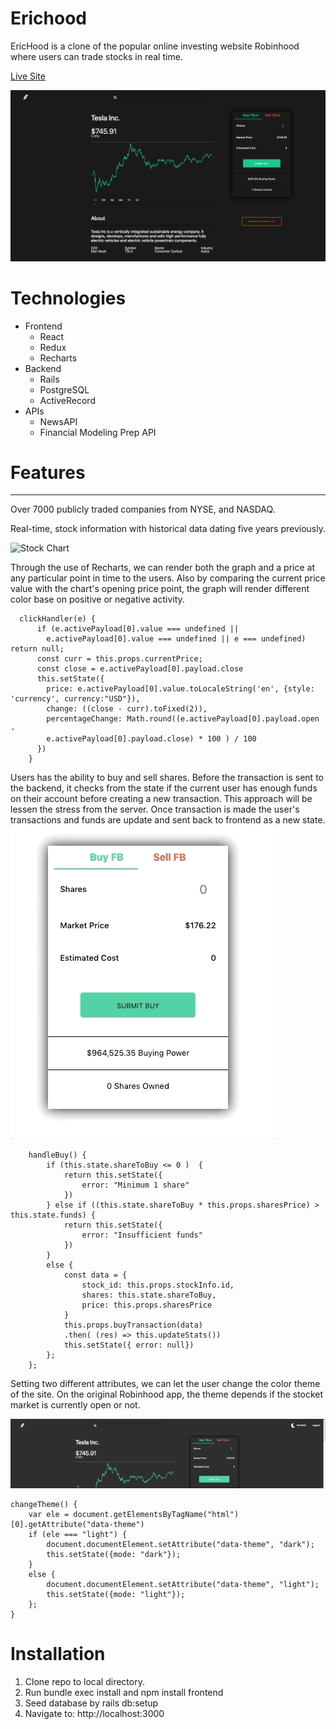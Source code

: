 
# Erichood

EricHood is a clone of the popular online investing website Robinhood where users can trade stocks in real time.

[Live Site](https://rhood.herokuapp.com/)


![GitHub Logo](/app/assets/images/screenshot.png)

# Technologies
* Frontend
    * React
    * Redux
    * Recharts
* Backend
    * Rails
    * PostgreSQL
    * ActiveRecord
* APIs
    * NewsAPI
    * Financial Modeling Prep API


# Features
---
Over 7000 publicly traded companies from NYSE, and NASDAQ. 

Real-time, stock information with historical data dating five years previously.

![Stock Chart](/app/assets/images/stocks.gif)

Through the use of Recharts, we can render both the graph and a price at any particular point in time to the users.
Also by comparing the current price value with the chart's opening price point, the graph will render different color base on positive or negative activity.

```
  clickHandler(e) {  
      if (e.activePayload[0].value === undefined || 
        e.activePayload[0].value === undefined || e === undefined) return null;
      const curr = this.props.currentPrice;
      const close = e.activePayload[0].payload.close
      this.setState({ 
        price: e.activePayload[0].value.toLocaleString('en', {style: 'currency', currency:"USD"}),
        change: ((close - curr).toFixed(2)),
        percentageChange: Math.round((e.activePayload[0].payload.open - 
        e.activePayload[0].payload.close) * 100 ) / 100
      })
    } 
```




Users has the ability to buy and sell shares.
Before the transaction is sent to the backend, it checks from the state if the current user has enough funds on their account before creating a new transaction.
This approach will be lessen the stress from the server. Once transaction is made the user's transactions and funds are update and sent back to frontend as a new state.
![Transaction](/app/assets/images/transaction.gif)
```
    handleBuy() {
        if (this.state.shareToBuy <= 0 )  {
            return this.setState({
                error: "Minimum 1 share"
            })
        } else if ((this.state.shareToBuy * this.props.sharesPrice) > this.state.funds) {
            return this.setState({
                error: "Insufficient funds"
            })
        }
        else {
            const data = {
                stock_id: this.props.stockInfo.id,
                shares: this.state.shareToBuy,
                price: this.props.sharesPrice
            }
            this.props.buyTransaction(data)
            .then( (res) => this.updateStats())
            this.setState({ error: null})
        };
    };
```


Setting two different attributes, we can let the user change the color theme of the site. On the original Robinhood app, the theme depends if the stocket market is currently open or not. 

![Dark Mode](/app/assets/images/darkmode.gif)
```
changeTheme() {
    var ele = document.getElementsByTagName("html")[0].getAttribute("data-theme")
    if (ele === "light") {  
        document.documentElement.setAttribute("data-theme", "dark");
        this.setState({mode: "dark"});
    }
    else {
        document.documentElement.setAttribute("data-theme", "light");
        this.setState({mode: "light"});
    };  
}
```


# Installation
1. Clone repo to local directory. 
1. Run bundle exec install and npm install frontend 
1. Seed database by rails db:setup
1. Navigate to: http://localhost:3000











